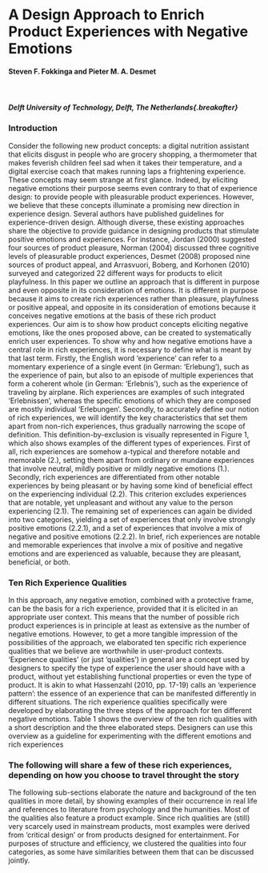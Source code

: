 # A Design Approach to Enrich Product Experiences with Negative Emotions

#### Steven F. Fokkinga and Pieter M. A. Desmet

<br>

##### Delft University of Technology, Delft, The Netherlands{.breakafter}

### Introduction

Consider the following new product concepts: a digital nutrition assistant that elicits disgust in people who are
grocery shopping, a thermometer that makes feverish children feel sad when it takes their temperature, and a
digital exercise coach that makes running laps a frightening experience. These concepts may seem strange at
first glance. Indeed, by eliciting negative emotions their purpose seems even contrary to that of experience
design: to provide people with pleasurable product experiences. However, we believe that these concepts
illuminate a promising new direction in experience design.
Several authors have published guidelines for experience-driven design. Although diverse, these existing
approaches share the objective to provide guidance in designing products that stimulate positive emotions and
experiences. For instance, Jordan (2000) suggested four sources of product pleasure, Norman (2004) discussed
three cognitive levels of pleasurable product experiences, Desmet (2008) proposed nine sources of product
appeal, and Arrasvuori, Boberg, and Korhonen (2010) surveyed and categorized 22 different ways for products
to elicit playfulness. In this paper we outline an approach that is different in purpose and even opposite in its
consideration of emotions. It is different in purpose because it aims to create rich experiences rather than
pleasure, playfulness or positive appeal, and opposite in its consideration of emotions because it conceives
negative emotions at the basis of these rich product experiences. Our aim is to show how product concepts
eliciting negative emotions, like the ones proposed above, can be created to systematically enrich user
experiences.
To show why and how negative emotions have a central role in rich experiences, it is necessary to define
what is meant by that last term. Firstly, the English word ‘experience’ can refer to a momentary experience of a
single event (in German: ‘Erlebung’), such as the experience of pain, but also to an episode of multiple
experiences that form a coherent whole (in German: ‘Erlebnis’), such as the experience of traveling by airplane.
Rich experiences are examples of such integrated ‘Erlebnissen’, whereas the specific emotions of which they
are composed are mostly individual ‘Erlebungen’. Secondly, to accurately define our notion of rich experiences,
we will identify the key characteristics that set them apart from non-rich experiences, thus gradually narrowing
the scope of definition. This definition-by-exclusion is visually represented in Figure 1, which also shows
examples of the different types of experiences. First of all, rich experiences are somehow a-typical and therefore
notable and memorable (2.), setting them apart from ordinary or mundane experiences that involve neutral,
mildly positive or mildly negative emotions (1.). Secondly, rich experiences are differentiated from other
notable experiences by being pleasant or by having some kind of beneficial effect on the experiencing
individual (2.2). This criterion excludes experiences that are notable, yet unpleasant and without any value to
the person experiencing (2.1). The remaining set of experiences can again be divided into two categories,
yielding a set of experiences that only involve strongly positive emotions (2.2.1), and a set of experiences that
involve a mix of negative and positive emotions (2.2.2). In brief, rich experiences are notable and memorable
experiences that involve a mix of positive and negative emotions and are experienced as valuable, because they
are pleasant, beneficial, or both.

### Ten Rich Experience Qualities

In this approach, any negative emotion, combined with a protective frame, can be the basis for a rich
experience, provided that it is elicited in an appropriate user context. This means that the number of possible
rich product experiences is in principle at least as extensive as the number of negative emotions. However, to
get a more tangible impression of the possibilities of the approach, we elaborated ten specific rich experience
qualities that we believe are worthwhile in user-product contexts. ‘Experience qualities’ (or just ‘qualities’) in
general are a concept used by designers to specify the type of experience the user should have with a product,
without yet establishing functional properties or even the type of product. It is akin to what Hassenzahl (2010,
pp. 17-19) calls an ‘experience pattern’: the essence of an experience that can be manifested differently in
different situations. The rich experience qualities specifically were developed by elaborating the three steps of
the approach for ten different negative emotions. Table 1 shows the overview of the ten rich qualities with a
short description and the three elaborated steps. Designers can use this overview as a guideline for
experimenting with the different emotions and rich experiences

### The following will share a few of these rich experiences, depending on how you choose to travel throught the story

The following sub-sections elaborate the nature and background of the ten qualities in more detail, by
showing examples of their occurrence in real life and references to literature from psychology and the
humanities. Most of the qualities also feature a product example. Since rich qualities are (still) very scarcely
used in mainstream products, most examples were derived from ‘critical design’ or from products designed for
entertainment. For purposes of structure and efficiency, we clustered the qualities into four categories, as some
have similarities between them that can be discussed jointly.
